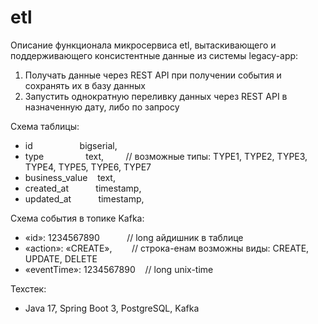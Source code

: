 # etl
Описание функционала микросервиса etl, вытаскивающего и поддерживающего консистентные данные из системы legacy-app:
1) Получать данные через REST API при получении события и сохранять их в базу данных
2) Запустить однократную переливку данных через REST API в назначенную дату, либо по запросу

Схема таблицы:
- id                   bigserial,
- type                 text,         // возможные типы: TYPE1, TYPE2, TYPE3, TYPE4, TYPE5, TYPE6, TYPE7
- business_value       text,
- created_at           timestamp,
- updated_at           timestamp,

Схема события в топике Kafka:
- «id»: 1234567890           // long айдишник в таблице
- «action»: «CREATE»,        // строка-енам возможны виды: CREATE, UPDATE, DELETE
- «eventTime»: 1234567890    // long unix-time

Техстек:
- Java 17, Spring Boot 3, PostgreSQL, Kafka
